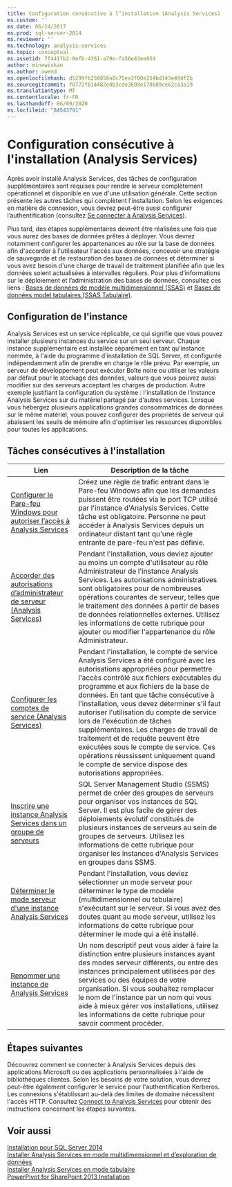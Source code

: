 ```yaml
---
title: Configuration consécutive à l’installation (Analysis Services) | Microsoft Docs
ms.custom: ''
ms.date: 06/14/2017
ms.prod: sql-server-2014
ms.reviewer: ''
ms.technology: analysis-services
ms.topic: conceptual
ms.assetid: 7f4417b2-0efb-4361-a79e-fa56e43ee054
author: minewiskan
ms.author: owend
ms.openlocfilehash: d5299fb250858a0c75ea3f80e254bd143e49df2b
ms.sourcegitcommit: f0772f614482e0b3cde3609e178689ce62ca3a19
ms.translationtype: MT
ms.contentlocale: fr-FR
ms.lasthandoff: 06/09/2020
ms.locfileid: "84543791"
---
```

# <a name="post-install-configuration-analysis-services"></a>Configuration consécutive à l'installation (Analysis Services)
  Après avoir installé Analysis Services, des tâches de configuration supplémentaires sont requises pour rendre le serveur complètement opérationnel et disponible en vue d'une utilisation générale. Cette section présente les autres tâches qui complètent l'installation. Selon les exigences en matière de connexion, vous devrez peut-être aussi configurer l’authentification (consultez [Se connecter à Analysis Services](connect-to-analysis-services.md)).  
  
 Plus tard, des étapes supplémentaires devront être réalisées une fois que vous aurez des bases de données prêtes à déployer. Vous devrez notamment configurer les appartenances au rôle sur la base de données afin d'accorder à l'utilisateur l'accès aux données, concevoir une stratégie de sauvegarde et de restauration des bases de données et déterminer si vous avez besoin d'une charge de travail de traitement planifiée afin que les données soient actualisées à intervalles réguliers. Pour plus d’informations sur le déploiement et l’administration des bases de données, consultez ces liens : [Bases de données de modèle multidimensionnel &#40;SSAS&#41;](../multidimensional-models/multidimensional-model-databases-ssas.md) et [Bases de données model tabulaires &#40;SSAS Tabulaire&#41;](../tabular-models/tabular-model-databases-ssas-tabular.md).  
  
## <a name="instance-configuration"></a>Configuration de l'instance  
 Analysis Services est un service réplicable, ce qui signifie que vous pouvez installer plusieurs instances du service sur un seul serveur. Chaque instance supplémentaire est installée séparément en tant qu'instance nommée, à l'aide du programme d'installation de SQL Server, et configurée indépendamment afin de prendre en charge le rôle prévu. Par exemple, un serveur de développement peut exécuter Boîte noire ou utiliser les valeurs par défaut pour le stockage des données, valeurs que vous pouvez aussi modifier sur des serveurs acceptant les charges de production. Autre exemple justifiant la configuration du système : l'installation de l'instance Analysis Services sur du matériel partagé par d'autres services. Lorsque vous hébergez plusieurs applications grandes consommatrices de données sur le même matériel, vous pouvez configurer des propriétés de serveur qui abaissent les seuils de mémoire afin d'optimiser les ressources disponibles pour toutes les applications.  
  
## <a name="post-installation-tasks"></a>Tâches consécutives à l'installation  
  
|Lien|Description de la tâche|  
|----------|----------------------|  
|[Configurer le Pare-feu Windows pour autoriser l’accès à Analysis Services](configure-the-windows-firewall-to-allow-analysis-services-access.md)|Créez une règle de trafic entrant dans le Pare-feu Windows afin que les demandes puissent être routées via le port TCP utilisé par l'instance d'Analysis Services. Cette tâche est obligatoire. Personne ne peut accéder à Analysis Services depuis un ordinateur distant tant qu'une règle entrante de pare-feu n'est pas définie.|  
|[Accorder des autorisations d’administrateur de serveur &#40;Analysis Services&#41;](grant-server-admin-rights-to-an-analysis-services-instance.md)|Pendant l'installation, vous deviez ajouter au moins un compte d'utilisateur au rôle Administrateur de l'instance Analysis Services. Les autorisations administratives sont obligatoires pour de nombreuses opérations courantes de serveur, telles que le traitement des données à partir de bases de données relationnelles externes. Utilisez les informations de cette rubrique pour ajouter ou modifier l'appartenance du rôle Administrateur.|  
|[Configurer les comptes de service &#40;Analysis Services&#41;](configure-service-accounts-analysis-services.md)|Pendant l'installation, le compte de service Analysis Services a été configuré avec les autorisations appropriées pour permettre l'accès contrôlé aux fichiers exécutables du programme et aux fichiers de la base de données. En tant que tâche consécutive à l'installation, vous devez déterminer s'il faut autoriser l'utilisation du compte de service lors de l'exécution de tâches supplémentaires. Les charges de travail de traitement et de requête peuvent être exécutées sous le compte de service. Ces opérations réussissent uniquement quand le compte de service dispose des autorisations appropriées.|  
|[Inscrire une instance Analysis Services dans un groupe de serveurs](register-an-analysis-services-instance-in-a-server-group.md)|SQL Server Management Studio (SSMS) permet de créer des groupes de serveurs pour organiser vos instances de SQL Server. Il est plus facile de gérer des déploiements évolutif constitués de plusieurs instances de serveurs au sein de groupes de serveurs. Utilisez les informations de cette rubrique pour organiser les instances d'Analysis Services en groupes dans SSMS.|  
|[Déterminer le mode serveur d'une instance Analysis Services](determine-the-server-mode-of-an-analysis-services-instance.md)|Pendant l'installation, vous deviez sélectionner un mode serveur pour déterminer le type de modèle (multidimensionnel ou tabulaire) s'exécutant sur le serveur. Si vous avez des doutes quant au mode serveur, utilisez les informations de cette rubrique pour déterminer le mode qui a été installé.|  
|[Renommer une instance de Analysis Services](rename-an-analysis-services-instance.md)|Un nom descriptif peut vous aider à faire la distinction entre plusieurs instances ayant des modes serveur différents, ou entre des instances principalement utilisées par des services ou des équipes de votre organisation. Si vous souhaitez remplacer le nom de l'instance par un nom qui vous aide à mieux gérer vos installations, utilisez les informations de cette rubrique pour savoir comment procéder.|  
  
## <a name="next-steps"></a>Étapes suivantes  
 Découvrez comment se connecter à Analysis Services depuis des applications Microsoft ou des applications personnalisées à l'aide de bibliothèques clientes. Selon les besoins de votre solution, vous devrez peut-être également configurer le service pour l'authentification Kerberos. Les connexions s'établissant au-delà des limites de domaine nécessitent l'accès HTTP. Consultez [Connect to Analysis Services](connect-to-analysis-services.md) pour obtenir des instructions concernant les étapes suivantes.  
  
## <a name="see-also"></a>Voir aussi  
 [Installation pour SQL Server 2014](../../../2014/database-engine/install-windows/installation-for-sql-server.md)   
 [Installer Analysis Services en mode multidimensionnel et d’exploration de données](../../sql-server/install/install-analysis-services-in-multidimensional-and-data-mining-mode.md)   
 [Installer Analysis Services en mode tabulaire](install-windows/install-analysis-services.md)   
 [PowerPivot for SharePoint 2013 Installation](install-windows/install-analysis-services-in-power-pivot-mode.md)  
  
  
